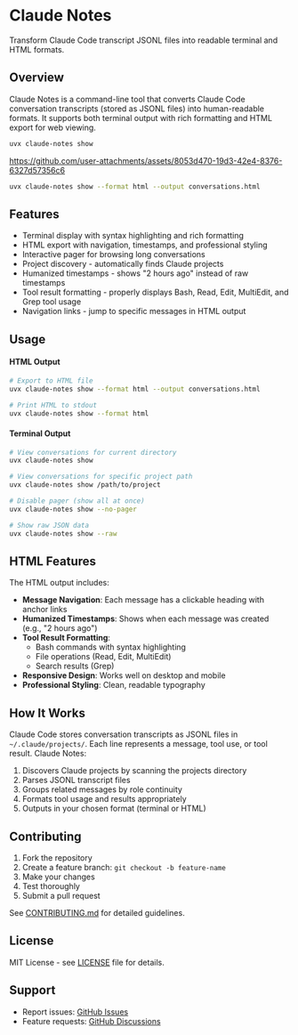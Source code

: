 # Claude Notes

Transform Claude Code transcript JSONL files into readable terminal and HTML formats.

## Overview

Claude Notes is a command-line tool that converts Claude Code conversation transcripts (stored as JSONL files) into human-readable formats. It supports both terminal output with rich formatting and HTML export for web viewing.

```bash
uvx claude-notes show
```

https://github.com/user-attachments/assets/8053d470-19d3-42e4-8376-6327d57356c6


```bash
uvx claude-notes show --format html --output conversations.html
```

## Features

- Terminal display with syntax highlighting and rich formatting
- HTML export with navigation, timestamps, and professional styling
- Interactive pager for browsing long conversations
- Project discovery - automatically finds Claude projects
- Humanized timestamps - shows "2 hours ago" instead of raw timestamps
- Tool result formatting - properly displays Bash, Read, Edit, MultiEdit, and Grep tool usage
- Navigation links - jump to specific messages in HTML output

## Usage

#### HTML Output

```bash
# Export to HTML file
uvx claude-notes show --format html --output conversations.html

# Print HTML to stdout
uvx claude-notes show --format html
```

#### Terminal Output

```bash
# View conversations for current directory
uvx claude-notes show

# View conversations for specific project path
uvx claude-notes show /path/to/project

# Disable pager (show all at once)
uvx claude-notes show --no-pager

# Show raw JSON data
uvx claude-notes show --raw
```

## HTML Features

The HTML output includes:

- **Message Navigation**: Each message has a clickable heading with anchor links
- **Humanized Timestamps**: Shows when each message was created (e.g., "2 hours ago")
- **Tool Result Formatting**: 
  - Bash commands with syntax highlighting
  - File operations (Read, Edit, MultiEdit)
  - Search results (Grep)
- **Responsive Design**: Works well on desktop and mobile
- **Professional Styling**: Clean, readable typography

## How It Works

Claude Code stores conversation transcripts as JSONL files in `~/.claude/projects/`. Each line represents a message, tool use, or tool result. Claude Notes:

1. Discovers Claude projects by scanning the projects directory
2. Parses JSONL transcript files 
3. Groups related messages by role continuity
4. Formats tool usage and results appropriately
5. Outputs in your chosen format (terminal or HTML)

## Contributing

1. Fork the repository
2. Create a feature branch: `git checkout -b feature-name`
3. Make your changes
4. Test thoroughly
5. Submit a pull request

See [CONTRIBUTING.md](CONTRIBUTING.md) for detailed guidelines.

## License

MIT License - see [LICENSE](LICENSE) file for details.

## Support

- Report issues: [GitHub Issues](https://github.com/yourusername/claude-notes/issues)
- Feature requests: [GitHub Discussions](https://github.com/yourusername/claude-notes/discussions)
